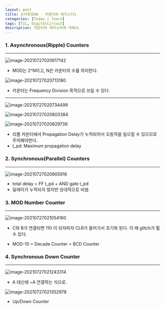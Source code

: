 ```yaml
---
layout: post
title: 논리회로06 - 카운터와 레지스터1
categories: [Today i learn]
tags: [TIL, DigitalCircuit]
description: 카운터와 레지스터에 대해서.
---
```


### 1. Asynchronous(Ripple) Counters

---

![image-20210727020617142](https://raw.githubusercontent.com/chunyunseo/ImageRepo/image/img/image-20210727020617142.png)

- MOD는 2^N이고, N은 카운터의 수를 의미한다.

![image-20210727020713180](https://raw.githubusercontent.com/chunyunseo/ImageRepo/image/img/image-20210727020713180.png)

- 카운터는 Frequency Division 목적으로 쓰일 수 있다.

---

![image-20210727020734499](https://raw.githubusercontent.com/chunyunseo/ImageRepo/image/img/image-20210727020734499.png)

![image-20210727020803384](https://raw.githubusercontent.com/chunyunseo/ImageRepo/image/img/image-20210727020803384.png)

![image-20210727020829739](https://raw.githubusercontent.com/chunyunseo/ImageRepo/image/img/image-20210727020829739.png)

- 리플 카운터에서 Propagation Delay가 누적되어서 오동작을 일으킬 수 있으므로 주의해야한다.
- t_pd: Maximum propagation delay

### 2. Synchronous(Parallel) Counters

---

![image-20210727020905916](https://raw.githubusercontent.com/chunyunseo/ImageRepo/image/img/image-20210727020905916.png)

- total delay = FF t_pd + AND gate t_pd
- 딜레이가 누적되지 않지만 상대적으로 비쌈.

### 3. MOD Number Counter

---

![image-20210727021054160](https://raw.githubusercontent.com/chunyunseo/ImageRepo/image/img/image-20210727021054160.png)

- C와 B가 연결되면 110 이 되자마자 CLR가 들어가서 초기화 된다. 이 때 glitch가 튈 수 있다.

- MOD-10 = Decade Counter = BCD Counter

### 4. Synchronous Down Counter

---

![image-20210727021243314](https://raw.githubusercontent.com/chunyunseo/ImageRepo/image/img/image-20210727021243314.png)

- A 대신에 ~A 연결하는 식으로.

![image-20210727021352978](https://raw.githubusercontent.com/chunyunseo/ImageRepo/image/img/image-20210727021352978.png)

- Up/Down Counter
